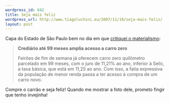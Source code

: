 ```yaml
--- 
wordpress_id: 642
title: Seja mais feliz
wordpress_url: http://www.tiagoluchini.eu/2007/11/19/seja-mais-feliz/
layout: post
---
```

Capa do Estado de São Paulo bem no dia em que [critiquei o materialismo](/2007/11/19/os-materialistas-e-que-sao-felizes/):

> **Crediário até 99 meses amplia acesso a carro zero**
> 
> Feirões de fim de semana já oferecem carro zero quilômetro parcelado em 99 meses, com o juro de 11,21% ao ano, inferior à Selic, a taxa básica, que está em 11,25 ao ano. Com isso, a fatia expressiva da população de menor renda passa a ter acesso à compra de um carro novo.

Compre o carrão e seja feliz! Quando me mostrar a foto dele, prometo fingir que tenho invejinha!

